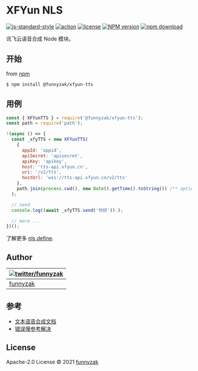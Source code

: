 # XFYun NLS

[![js-standard-style](https://img.shields.io/badge/code_style-standard-brightgreen.svg)](https://github.com/feross/standard)
[![action][ci-image]][ci-url]
[![license][license-image]][repository-url]
[![NPM version][npm-image]][npm-url]
[![npm download][download-image]][download-url]

[ci-image]: https://img.shields.io/github/workflow/status/funnyzak/xfyun-tts/Node.js%20CI
[ci-url]: https://github.com/funnyzak/xfyun-tts/actions
[license-image]: https://img.shields.io/github/license/funnyzak/xfyun-tts.svg?style=flat-square
[repository-url]: https://github.com/funnyzak/xfyun-tts
[npm-image]: https://img.shields.io/npm/v/@funnyzak/xfyun-tts.svg?style=flat-square
[npm-url]: https://npmjs.org/package/@funnyzak/xfyun-tts
[download-image]: https://img.shields.io/npm/dm/@funnyzak/xfyun-tts.svg?style=flat-square
[download-url]: https://npmjs.org/package/@funnyzak/xfyun-tts

讯飞云语音合成 Node 模块。

## 开始

from [npm](https://github.com/npm/npm)

    $ npm install @funnyzak/xfyun-tts

## 用例

```js
const { XFYunTTS } = require('@funnyzak/xfyun-tts');
const path = require('path');

!(async () => {
  const _xfyTTS = new XFYunTTS(
    {
      appId: 'appid',
      apiSecret: 'apisecret',
      apiKey: 'apikey',
      host: 'tts-api.xfyun.cn',
      uri: '/v2/tts',
      hostUrl: 'wss://tts-api.xfyun.cn/v2/tts'
    },
    path.join(process.cwd(), new Date().getTime().toString()) /** optional **/
  );

  // send
  console.log((await _xfyTTS.send('你好')).);

  // more ...
})();
```

了解更多 [nls define](lib/nls.d.ts).

## Author

| [![twitter/funnyzak](https://s.gravatar.com/avatar/c2437e240644b1317a4a356c6d6253ee?s=70)](https://twitter.com/funnyzak 'Follow @funnyzak on Twitter') |
| ------------------------------------------------------------------------------------------------------------------------------------------------------ |
| [funnyzak](https://yycc.me/)                                                                                                                           |

## 参考

- [文本语音合成文档](https://www.xfyun.cn/doc/tts/online_tts/API.html)
- [错误慢参考解决](https://www.xfyun.cn/document/error-code)

## License

Apache-2.0 License © 2021 [funnyzak](https://github.com/funnyzak)
